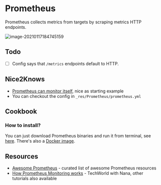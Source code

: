 # Prometheus

Prometheus collects metrics from targets by scraping metrics HTTP endpoints.

![image-20210117184745159](/home/cc/Desktop/Programming/notes/DevOps/_res/Prometheus/image-20210117184745159.png)

## Todo

- [ ] Config says that `/metrics` endpoints default to HTTP. 









## Nice2Knows

- [Prometheus can monitor itself](https://prometheus.io/docs/prometheus/latest/getting_started/#configuring-prometheus-to-monitor-itself), nice as starting example
- You can checkout the config in `_res/Prometheus/prometheus.yml`



## Cookbook

### How to install?

You can just download Prometheus binaries and run it from terminal, see [here](https://prometheus.io/docs/prometheus/latest/getting_started/#starting-prometheus). There's also a [Docker image](https://prometheus.io/docs/prometheus/latest/installation/#using-docker).



## Resources

- [Awesome Prometheus](https://github.com/roaldnefs/awesome-prometheus) - curated list of awesome Prometheus resources
- [How Prometheus Monitoring works](https://www.youtube.com/watch?v=h4Sl21AKiDg) - TechWorld with Nana, other tutorials also available

